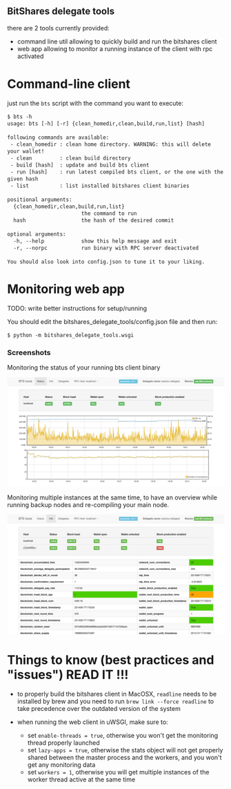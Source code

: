 BitShares delegate tools
------------------------

there are 2 tools currently provided:
 - command line util allowing to quickly build and run the bitshares client
 - web app allowing to monitor a running instance of the client with rpc
   activated


Command-line client
===================

just run the ``bts`` script with the command you want to execute:

    $ bts -h
    usage: bts [-h] [-r] {clean_homedir,clean,build,run,list} [hash]

    following commands are available:
     - clean_homedir : clean home directory. WARNING: this will delete your wallet!
     - clean         : clean build directory
     - build [hash]  : update and build bts client
     - run [hash]    : run latest compiled bts client, or the one with the given hash
     - list          : list installed bitshares client binaries

    positional arguments:
      {clean_homedir,clean,build,run,list}
                            the command to run
      hash                  the hash of the desired commit

    optional arguments:
      -h, --help            show this help message and exit
      -r, --norpc           run binary with RPC server deactivated

    You should also look into config.json to tune it to your liking.


Monitoring web app
==================

TODO: write better instructions for setup/running

You should edit the bitshares_delegate_tools/config.json file and then run:

    $ python -m bitshares_delegate_tools.wsgi
     

### Screenshots ###

Monitoring the status of your running bts client binary

![Status screenshot](bts_tools_screenshot.png)

Monitoring multiple instances at the same time, to have an overview while
running backup nodes and re-compiling your main node.

![Info screenshot](bts_tools_screenshot2.png)


Things to know (best practices and "issues") READ IT !!!
========================================================

- to properly build the bitshares client in MacOSX, ```readline``` needs to be
  installed by brew and you need to run ```brew link --force readline``` to
  take precedence over the outdated version of the system

- when running the web client in uWSGI, make sure to:
  + set ```enable-threads = true```, otherwise you won't get the monitoring
    thread properly launched
  + set ```lazy-apps = true```, otherwise the stats object
    will not get properly shared between the master process and the workers,
    and you won't get any monitoring data
  + set ```workers = 1```, otherwise you will get multiple instances of the
    worker thread active at the same time

